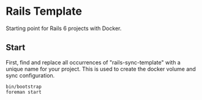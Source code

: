 # Rails Template

Starting point for Rails 6 projects with Docker.

## Start

First, find and replace all occurrences of "rails-sync-template" with a unique name for your project.
This is used to create the docker volume and sync configuration.

```
bin/bootstrap
foreman start
```
